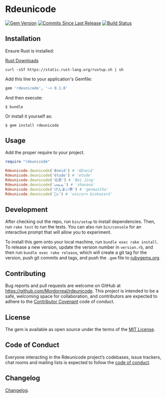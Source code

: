 # Rdeunicode

[![Gem Version](https://badge.fury.io/rb/rdeunicode.svg)](https://badge.fury.io/rb/rdeunicode)
[![Commits Since Last Release](https://img.shields.io/github/commits-since/Mordorreal/rdeunicode/v0.1.1.svg)](https://github.com/Mordorreal/rdeunicode/pulse)
[![Build Status](https://img.shields.io/appveyor/build/Mordorreal/rdeunicode)](https://github.com/Mordorreal/rdeunicode/actions)

## Installation

Ensure Rust is installed:

[Rust Downloads](https://www.rust-lang.org/downloads.html)

```
curl -sSf https://static.rust-lang.org/rustup.sh | sh
```

Add this line to your application's Gemfile:

```ruby
gem 'rdeunicode', '~> 0.1.0'
```

And then execute:

    $ bundle

Or install it yourself as:

    $ gem install rdeunicode

## Usage

Add the proper require to your project.

```ruby
require "rdeunicode"

Rdeunicode.deunicode('Æneid') # 'AEneid'
Rdeunicode.deunicode('étude') # 'etude'
Rdeunicode.deunicode('北亰') # 'Bei Jing'
Rdeunicode.deunicode('ᔕᓇᓇ') # 'shanana'
Rdeunicode.deunicode('げんまい茶') # 'genmaiCha'
Rdeunicode.deunicode('🦄☣') # 'unicorn biohazard'

```

## Development

After checking out the repo, run `bin/setup` to install dependencies. Then, run `rake test` to run the tests. You can also run `bin/console` for an interactive prompt that will allow you to experiment.

To install this gem onto your local machine, run `bundle exec rake install`. To release a new version, update the version number in `version.rb`, and then run `bundle exec rake release`, which will create a git tag for the version, push git commits and tags, and push the `.gem` file to [rubygems.org](https://rubygems.org).

## Contributing

Bug reports and pull requests are welcome on GitHub at https://github.com/Mordorreal/rdeunicode. This project is intended to be a safe, welcoming space for collaboration, and contributors are expected to adhere to the [Contributor Covenant](http://contributor-covenant.org) code of conduct.

## License

The gem is available as open source under the terms of the [MIT License](https://opensource.org/licenses/MIT).

## Code of Conduct

Everyone interacting in the Rdeunicode project’s codebases, issue trackers, chat rooms and mailing lists is expected to follow the [code of conduct](https://github.com/Mordorreal/rdeunicode/blob/master/CODE_OF_CONDUCT.md).

## Changelog

[Changelog](https://github.com/Mordorreal/rdeunicode/blob/master/CHANGELOG.md).
